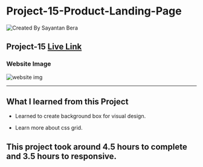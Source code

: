 # Project-15-Product-Landing-Page

![Created By Sayantan Bera](https://img.shields.io/badge/Created%20By-Sayantan%20Bera-blue)

## **Project-15** [Live Link](https://ui-design-landing-page.netlify.app//)

### Website Image

![website img](./screenshots/poster.png)

---

## What I learned from this Project

- Learned to create background box for visual design.

- Learn more about css grid.

## This project took around 4.5 hours to complete and 3.5 hours to responsive.
